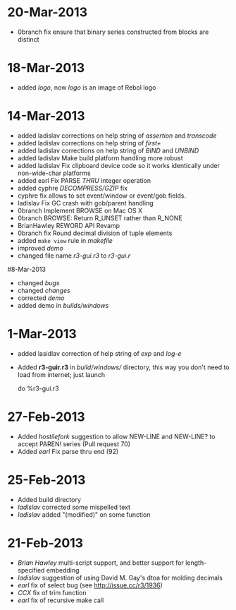 # 20-Mar-2013

* 0branch fix ensure that binary series constructed from blocks are distinct

# 18-Mar-2013

* added *logo*, now *logo* is an image of Rebol logo


# 14-Mar-2013

* added ladislav corrections on help string of *assertion* and *transcode*
* added ladislav corrections on help string of *first+*
* added ladislav corrections on help string of *BIND* and *UNBIND*
* added ladislav Make build platform handling more robust
* added ladislav Fix clipboard device code so it works identically under non-wide-char platforms
* added earl Fix PARSE *THRU* integer operation
* added cyphre *DECOMPRESS/GZIP* fix
* cyphre fix allows to set event/window or event/gob fields. 
* ladislav Fix GC crash with gob/parent handling
* 0branch  Implement BROWSE on Mac OS X
* 0branch  BROWSE: Return R_UNSET rather than R_NONE
* BrianHawley REWORD API Revamp
* 0branch fix Round decimal division of tuple elements
* added `make view` rule in *makefile*
* improved *demo*
* changed file name *r3-gui.r3*  to *r3-gui.r*

#8-Mar-2013

* changed *bugs*
* changed *changes*
* corrected *demo*
* added demo in *builds/windows*

# 1-Mar-2013

* added lasidlav correction of help string of *exp* and *log-e*
* Added **r3-guir.r3** in *build/windows/* directory, 
this way you don't need to load from internet; just launch

    do %r3-gui.r3



# 27-Feb-2013

* Added *hostilefork* suggestion to allow NEW-LINE and NEW-LINE? to accept PAREN! series (Pull request 70)
* Added *earl* Fix parse thru end (92)

# 25-Feb-2013

* Added build directory
* *ladislav* corrected some mispelled text
* *ladislav* added "(modified)" on some function


# 21-Feb-2013

*  *Brian Hawley* multi-script support, and better support for length-specified embedding
* *ladislav* suggestion of using David M. Gay's dtoa for molding decimals
* *earl* fix of select bug (see http://issue.cc/r3/1936)
* *CCX* fix of trim function
* *earl* fix of recursive make call
